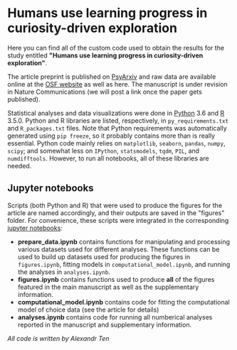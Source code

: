 # Humans use learning progress in curiosity-driven exploration
Here you can find all of the custom code used to obtain the results for the study entitled **"Humans use learning progress in curiosity-driven exploration"**.

The article preprint is published on [PsyArxiv](https://psyarxiv.com/7dbr6/) and raw data are available online at the [OSF website](https://osf.io/k2yur/) as well as here. The manuscript is under revision in Nature Communications (we will post a link once the paper gets published).

Statistical analyses and data visualizations were done in [Python](https://www.python.org/) 3.6 and [R](https://www.r-project.org/) 3.5.0. Python and R libraries are listed, respectively, in `py_requirements.txt` and `R_packages.txt` files. Note that Python requirements was automatically generated using `pip freeze`, so it probably contains more than is really essential. Python code mainly relies on `matplotlib`, `seaborn`, `pandas`, `numpy`, `scipy`; and somewhat less on `IPython`, `statsmodels`, `tqdm`, `PIL`, and `numdifftools`. However, to run all notebooks, all of these libraries are needed.
## Jupyter notebooks
Scripts (both Python and R) that were used to produce the figures for the article are named accordingly, and their outputs are saved in the "figures" folder. For convenience, these scripts were integrated in the corresponding [jupyter notebooks](https://jupyter.org/):
- **prepare_data.ipynb** contains functions for manipulating and processing various datasets used for different analyses. These functions can be used to build up datasets used for producing the figures in `figures.ipynb`, fitting models in `computational_model.ipynb`, and running the analyses in `analyses.ipynb`.
- **figures.ipynb** contains functions used to produce **all** of the figures featured in the main manuscript as well as the supplementary information.
- **computational_model.ipynb** contains code for fitting the computational model of choice data (see the article for details)
- **analyses.ipynb** contains code for running all numberical analyses reported in the manuscript and supplementary information.

*All code is written by Alexandr Ten*
